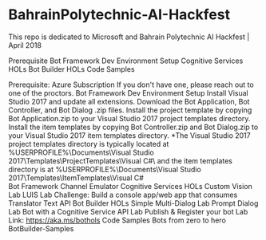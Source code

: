 
# BahrainPolytechnic-AI-Hackfest
This repo is dedicated to Microsoft and Bahrain Polytechnic AI Hackfest | April 2018 

Prerequisite
Bot Framework Dev Environment Setup
Cognitive Services HOLs
Bot Builder HOLs
Code Samples

Prerequisite:
Azure Subscription 
If you don't have one, please reach out to one of the proctors.
Bot Framework Dev Environment Setup 
Install Visual Studio 2017 and update all extensions.
Download the Bot Application, Bot Controller, and Bot Dialog .zip files. Install the project template by copying Bot Application.zip to your Visual Studio 2017 project templates directory. Install the item templates by copying Bot Controller.zip and Bot Dialog.zip to your Visual Studio 2017 item templates directory. *The Visual Studio 2017 project templates directory is typically located at %USERPROFILE%\Documents\Visual Studio 2017\Templates\ProjectTemplates\Visual C#\ and the item templates directory is at %USERPROFILE%\Documents\Visual Studio 2017\Templates\ItemTemplates\Visual C#\
Bot Framework Channel Emulator
Cognitive Services HOLs 
Custom Vision Lab
LUIS Lab
Challenge: Build a console app/web app that consumes Translator Text API
Bot Builder HOLs 
Simple Multi-Dialog Lab
Prompt Dialog Lab
Bot with a Cognitive Service API Lab
Publish & Register your bot Lab
Link: https://aka.ms/bothols
Code Samples 
Bots from zero to hero
BotBuilder-Samples
